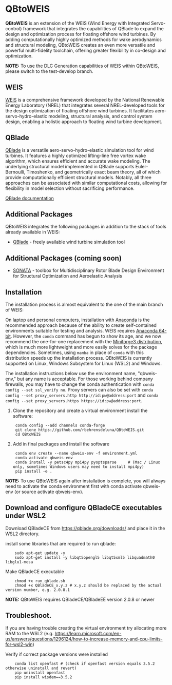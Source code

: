 # QBtoWEIS

**QBtoWEIS** is an extension of the WEIS (Wind Energy with Integrated Servo-control) framework that integrates the capabilities of QBlade to expand the design and optimization process for floating offshore wind turbines. By adding computationally highly optimized methods for wake aerodynamics and structural modeling, QBtoWEIS creates an even more versatile and powerful multi-fidelity toolchain, offering greater flexibility in co-design and optimization.

**NOTE:** To use the DLC Generation capabilities of WEIS within QBtoWEIS, please switch to the test-develop branch.
## WEIS

[WEIS](https://github.com/WISDEM/WEIS) is a comprehensive framework developed by the National Renewable Energy Laboratory (NREL) that integrates several NREL-developed tools for the design optimization of floating offshore wind turbines. It facilitates aero-servo-hydro-elastic modeling, structural analysis, and control system design, enabling a holistic approach to floating wind turbine development.

## QBlade

[QBlade](https://qblade.org/) is a versatile aero-servo-hydro-elastic simulation tool for wind turbines. It features a highly optimized lifting-line free vortex wake algorithm, which ensures efficient and accurate wake modeling. The underlying structural model implemented in QBlade supports Euler-Bernoulli, Timoshenko, and geometrically exact beam theory, all of which provide computationally efficient structural models. Notably, all three approaches can be associated with similar computational costs, allowing for flexibility in model selection without sacrificing performance.

[QBlade documentation](https://docs.qblade.org/)

## Additional Packages

QBtoWEIS integrates the following packages in addition to the stack of tools already available in WEIS:
* [QBlade](https://qblade.org/) - freely available wind turbine simulation tool

## Additional Packages (coming soon)

* [SONATA](https://github.com/ptrbortolotti/SONATA) - toolbox for Multidisciplinary Rotor Blade Design Environment for Structural Optimization and Aeroelastic Analysis

## Installation

The installation process is almost equivalent to the one of the main branch of WEIS:

On laptop and personal computers, installation with [Anaconda](https://www.anaconda.com) is the recommended approach because of the ability to create self-contained environments suitable for testing and analysis. WEIS requires [Anaconda 64-bit](https://www.anaconda.com/distribution/). However, the `conda` command has begun to show its age, and we now recommend the one-for-one replacement with the [Miniforge3 distribution](https://github.com/conda-forge/miniforge?tab=readme-ov-file#miniforge3), which is much more lightweight and more easily solves for the package dependencies. Sometimes, using `mamba` in place of `conda` with this distribution speeds up the installation process. QBtoWEIS is currently supported on Linux, Windows Subsystem for Linux (WSL2) and Windows.

The installation instructions below use the environment name, "qbweis-env," but any name is acceptable. For those working behind company firewalls, you may have to change the conda authentication with `conda config --set ssl_verify no`. Proxy servers can also be set with `conda config --set proxy_servers.http http://id:pw@address:port` and `conda config --set proxy_servers.https https://id:pw@address:port`.

1. Clone the repository and create a virtual environment install the software:
   
        conda config --add channels conda-forge
        git clone https://github.com/rbehrensdeluna/QBtoWEIS.git
        cd QBtoWEIS


2. Add in final packages and install the software

        conda env create --name qbweis-env -f environment.yml
        conda activate qbweis-env
        conda install -y petsc4py mpi4py pyoptsparse     # (Mac / Linux only, sometimes Windows users may need to install mpi4py)
        pip install -e .

**NOTE:** To use QBtoWEIS again after installation is complete, you will always need to activate the conda environment first with conda activate qbweis-env (or source activate qbweis-env).

## Download and configure QBladeCE executables under WSL2

   Download QBladeCE from https://qblade.org/downloads/ and place it in the WSL2 directory.
   
   install some libraries that are required to run qblade:
       	
        sudo apt-get update -y
        sudo apt-get install -y libqt5opengl5 libqt5xml5 libquadmath0 libglu1-mesa
        
   Make QBladeCE executable
   
        chmod +x run_qblade.sh
        chmod +x QBladeCE_x.y.z # x.y.z should be replaced by the actual version number, e.g. 2.0.8.1 

**NOTE:** QBtoWEIS requires QBladeCE/QBladeEE version 2.0.8 or newer
        
## Troubleshoot.
If you are having trouble creating the virtual environment try allocating more RAM to the WSL2 (e.g. https://learn.microsoft.com/en-us/answers/questions/1296124/how-to-increase-memory-and-cpu-limits-for-wsl2-win)

Verify if correct package versions were installed

        conda list openfast # (check if openfast version equals 3.5.2 otherwise uninstall and revert)
        pip uninstall openfast
        pip install wisdem==3.5.2
